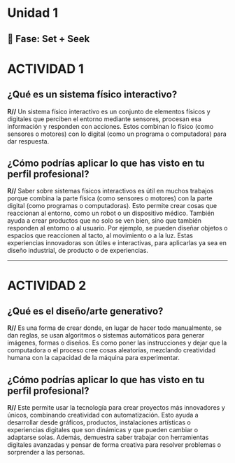 # Unidad 1

## 🔎 Fase: Set + Seek

# ACTIVIDAD 1

## ¿Qué es un sistema físico interactivo?

**R//** Un sistema físico interactivo es un conjunto de elementos físicos y digitales que perciben el entorno mediante sensores, procesan esa información y responden con acciones. Estos combinan lo físico (como sensores o motores) con lo digital (como un programa o computadora) para dar respuesta.

## ¿Cómo podrías aplicar lo que has visto en tu perfil profesional?

**R//** Saber sobre sistemas físicos interactivos es útil en muchos trabajos porque combina la parte física (como sensores o motores) con la parte digital (como programas o computadoras). Esto permite crear cosas que reaccionan al entorno, como un robot o un dispositivo médico. También ayuda a crear productos que no solo se ven bien, sino que también responden al entorno o al usuario. Por ejemplo, se pueden diseñar objetos o espacios que reaccionen al tacto, al movimiento o a la luz. Estas experiencias innovadoras son útiles e interactivas, para aplicarlas ya sea en diseño industrial, de producto o de experiencias.

---

# ACTIVIDAD 2

## ¿Qué es el diseño/arte generativo?

**R//** Es una forma de crear donde, en lugar de hacer todo manualmente, se dan reglas, se usan algoritmos o sistemas automáticos para generar imágenes, formas o diseños. Es como poner las instrucciones y dejar que la computadora o el proceso cree cosas aleatorias, mezclando creatividad humana con la capacidad de la máquina para experimentar.

## ¿Cómo podrías aplicar lo que has visto en tu perfil profesional?

**R//** Este permite usar la tecnología para crear proyectos más innovadores y únicos, combinando creatividad con automatización. Esto ayuda a desarrollar desde gráficos, productos, instalaciones artísticas o experiencias digitales que son dinámicas y que pueden cambiar o adaptarse solas. Además, demuestra saber trabajar con herramientas digitales avanzadas y pensar de forma creativa para resolver problemas o sorprender a las personas.
